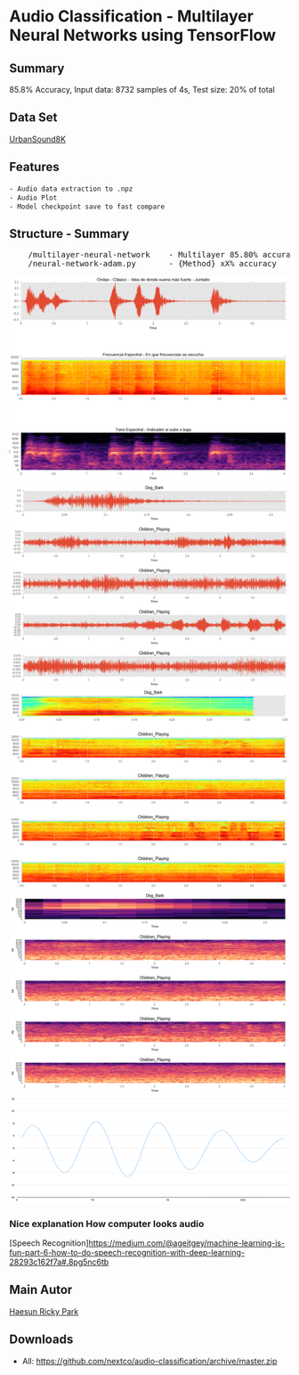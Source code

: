 # Audio Classification - Multilayer Neural Networks using TensorFlow

## Summary
85.8% Accuracy,  Input data: 8732 samples of 4s, Test size: 20% of total

## Data Set
[UrbanSound8K](https://serv.cusp.nyu.edu/projects/urbansounddataset/urbansound8k.html)

## Features
	- Audio data extraction to .npz
	- Audio Plot
	- Model checkpoint save to fast compare

## Structure - Summary
<pre>
	/multilayer-neural-network	  - Multilayer 85.80% accuracy
	/neural-network-adam.py       - {Method} xX% accuracy  
</pre>

![](img/plot-single.png)
![](img/plot-multiple-a.png)
![](img/plot-multiple-b.png)
![](img/plot-multiple-c.png)
![Technique for extracting data](img/sampling.gif)


### Nice explanation How computer looks audio 
[Speech Recognition]https://medium.com/@ageitgey/machine-learning-is-fun-part-6-how-to-do-speech-recognition-with-deep-learning-28293c162f7a#.8pg5nc6tb

## Main Autor
[Haesun Ricky Park](https://github.com/rickiepark/tfk-notebooks/tree/master/urban-sound-classification)

## Downloads
- All: https://github.com/nextco/audio-classification/archive/master.zip